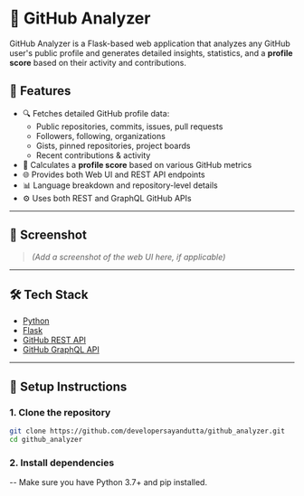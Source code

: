 # 🧠 GitHub Analyzer

GitHub Analyzer is a Flask-based web application that analyzes any GitHub user's public profile and generates detailed insights, statistics, and a **profile score** based on their activity and contributions.

## 🚀 Features

- 🔍 Fetches detailed GitHub profile data:
  - Public repositories, commits, issues, pull requests
  - Followers, following, organizations
  - Gists, pinned repositories, project boards
  - Recent contributions & activity
- 🧠 Calculates a **profile score** based on various GitHub metrics
- 🌐 Provides both Web UI and REST API endpoints
- 📊 Language breakdown and repository-level details
- ⚙️ Uses both REST and GraphQL GitHub APIs

---

## 📸 Screenshot

> *(Add a screenshot of the web UI here, if applicable)*

---

## 🛠️ Tech Stack

- [Python](https://www.python.org/)
- [Flask](https://flask.palletsprojects.com/)
- [GitHub REST API](https://docs.github.com/en/rest)
- [GitHub GraphQL API](https://docs.github.com/en/graphql)

---

## 🔧 Setup Instructions

### 1. Clone the repository

```bash
git clone https://github.com/developersayandutta/github_analyzer.git
cd github_analyzer
```
### 2. Install dependencies
-- Make sure you have Python 3.7+ and pip installed.
